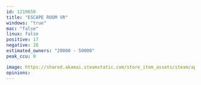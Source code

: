 ```yaml
---
id: 1210650
title: "ESCAPE ROOM VR"
windows: "true"
mac: "false"
linux: false
positive: 17
negative: 28
estimated_owners: "20000 - 50000"
peak_ccu: 0

image: https://shared.akamai.steamstatic.com/store_item_assets/steam/apps/1210650/header.jpg?t=1577870320
opinions:
---
```

